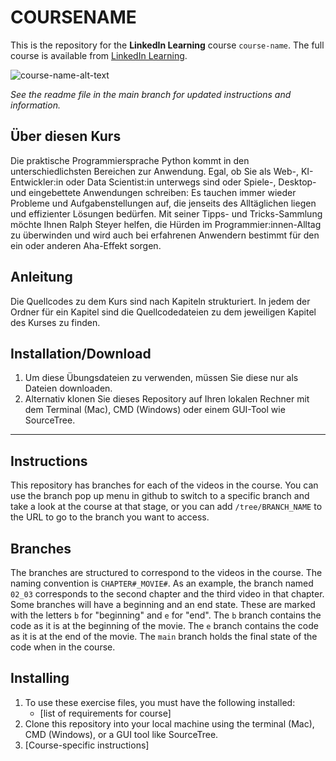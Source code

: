 # COURSENAME
This is the repository for the **LinkedIn Learning** course `course-name`. The full course is available from [LinkedIn Learning][lil-course-url].

![course-name-alt-text][lil-thumbnail-url] 

_See the readme file in the main branch for updated instructions and information._

## Über diesen Kurs
Die praktische Programmiersprache Python kommt in den unterschiedlichsten Bereichen zur Anwendung. Egal, ob Sie als Web-, KI-Entwickler:in oder Data Scientist:in unterwegs sind oder Spiele-, Desktop- und eingebettete Anwendungen schreiben: Es tauchen immer wieder Probleme und Aufgabenstellungen auf, die jenseits des Alltäglichen liegen und effizienter Lösungen bedürfen. Mit seiner Tipps- und Tricks-Sammlung möchte Ihnen Ralph Steyer helfen, die Hürden im Programmier:innen-Alltag zu überwinden und wird auch bei erfahrenen Anwendern bestimmt für den ein oder anderen Aha-Effekt sorgen.

## Anleitung
Die Quellcodes zu dem Kurs sind nach Kapiteln strukturiert. In jedem der Ordner für ein Kapitel sind die Quellcodedateien zu dem jeweiligen Kapitel des Kurses zu finden.

## Installation/Download
1. Um diese Übungsdateien zu verwenden, müssen Sie diese nur als Dateien downloaden.
2. Alternativ klonen Sie dieses Repository auf Ihren lokalen Rechner mit dem Terminal (Mac), CMD (Windows) oder einem GUI-Tool wie SourceTree.


_______________________________
## Instructions
This repository has branches for each of the videos in the course. You can use the branch pop up menu in github to switch to a specific branch and take a look at the course at that stage, or you can add `/tree/BRANCH_NAME` to the URL to go to the branch you want to access.

## Branches
The branches are structured to correspond to the videos in the course. The naming convention is `CHAPTER#_MOVIE#`. As an example, the branch named `02_03` corresponds to the second chapter and the third video in that chapter. 
Some branches will have a beginning and an end state. These are marked with the letters `b` for "beginning" and `e` for "end". The `b` branch contains the code as it is at the beginning of the movie. The `e` branch contains the code as it is at the end of the movie. The `main` branch holds the final state of the code when in the course.

## Installing
1. To use these exercise files, you must have the following installed:
	- [list of requirements for course]
2. Clone this repository into your local machine using the terminal (Mac), CMD (Windows), or a GUI tool like SourceTree.
3. [Course-specific instructions]


[0]: # (Replace these placeholder URLs with actual course URLs)

[lil-course-url]: https://www.linkedin.com/learning/
[lil-thumbnail-url]: http://


